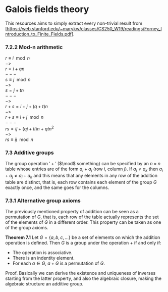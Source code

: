 # Galois fields theory

This resources aims to simply extract every non-trivial result from [https://web.stanford.edu/~marykw/classes/CS250_W19/readings/Forney_Introduction_to_Finite_Fields.pdf].

### 7.2.2 Mod-n arithmetic

$r \equiv i \mod n$<br>
$->$<br>
$r = i + qn$<br>
$---$<br>
$s \equiv j \mod n$<br>
$->$<br>
$s = j + tn$<br>
$---$<br>
$->$<br>
$r + s = i + j + (q + t)n$<br>
$->$<br>
$r + s \equiv i + j \mod n$<br>
$---$<br>
$rs = ij + (qj + ti)n + qtn^{2}$<br>
$->$<br>
$rs \equiv ij \mod n$

### 7.3 Additive groups

The group operation $'+'$ ($\mod$ something) can be specified by an $n \times n$ table whose entries are of the form $a_i + a_j$ (row $i$, column $j$). If $a_j \neq a_k$ then $a_i + a_j \neq a_i + a_k$ and this means that any elements in any row of the addition table are distinct, that is, each row contains each element of the group $G$ exactly once, and the same goes for the columns.

### 7.3.1 Alternative group axioms

The previously mentioned property of addition can be seen as a permutation of $G$, that is, each row of the table actually represents the set of the elements of $G$ in a different order. This property can be taken as one of the group axioms.

**Theorem 7.1** Let $G = \{ a, b, c, \dots \}$ be a set of elements on which the addition operation is defined. Then $G$ is a group under the operation $+$ if and only if:

- The operation is associative.
- There is an indentity element.
- For each $a \in G$, $a + G$ is a permutation of $G$.

Proof. Basically we can derive the existence and uniqueness of inverses starting from the latter property, and also the algebraic closure, making the algebraic structure an additive group.




















